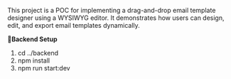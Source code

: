 This project is a POC for implementing a drag-and-drop email template designer using a WYSIWYG editor.
It demonstrates how users can design, edit, and export email templates dynamically.


📂**Backend Setup**

1. cd ../backend
2. npm install
3. npm run start:dev
